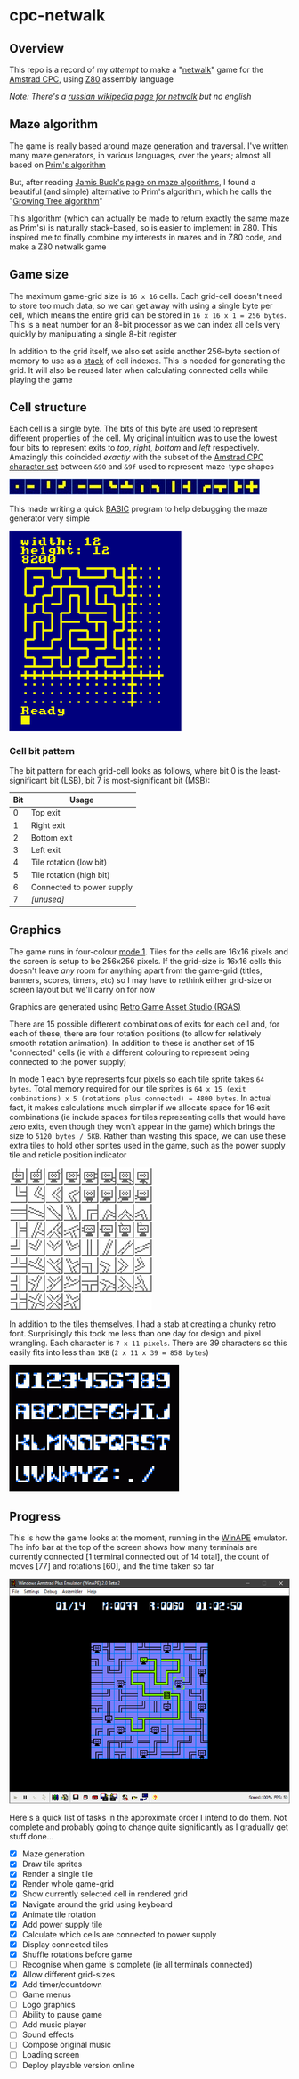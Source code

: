 # cpc-netwalk

## Overview

This repo is a record of my _attempt_ to make a "[netwalk](https://netwalk.github.io/)" game for the
[Amstrad CPC](https://en.wikipedia.org/wiki/Amstrad_CPC), using [Z80](https://en.wikipedia.org/wiki/Zilog_Z80)
assembly language

_Note: There's a [russian wikipedia page for netwalk](https://ru.wikipedia.org/wiki/NetWalk) but no english_

## Maze algorithm

The game is really based around maze generation and traversal. I've written many maze generators, in various
languages, over the years; almost all based on [Prim's algorithm](https://en.wikipedia.org/wiki/Prim's_algorithm)

But, after reading [Jamis Buck's page on maze algorithms](http://www.jamisbuck.org/mazes/), I found a
beautiful (and simple) alternative to Prim's algorithm, which he calls the
"[Growing Tree algorithm](http://weblog.jamisbuck.org/2011/1/27/maze-generation-growing-tree-algorithm)"

This algorithm (which can actually be made to return exactly the same maze as Prim's) is naturally
stack-based, so is easier to implement in Z80. This inspired me to finally combine my interests in mazes
and in Z80 code, and make a Z80 netwalk game

## Game size

The maximum game-grid size is `16 x 16` cells. Each grid-cell doesn't need to store too much data,
so we can get away with using a single byte per cell, which means the entire grid can be stored in
`16 x 16 x 1 = 256 bytes`. This is a neat number for an 8-bit processor as we can index all cells very
quickly by manipulating a single 8-bit register

In addition to the grid itself, we also set aside another 256-byte section of memory to use as a
[stack](https://en.wikipedia.org/wiki/Stack) of cell indexes. This is needed for generating the grid.
It will also be reused later when calculating connected cells while playing the game

## Cell structure

Each cell is a single byte. The bits of this byte are used to represent different properties of the
cell. My original intuition was to use the lowest four bits to represent exits to *top*, *right*, *bottom*
and *left* respectively. Amazingly this coincided _exactly_ with the subset of the [Amstrad CPC character
set](http://cpctech.cpc-live.com/docs/cpckybd.pdf) between `&90` and `&9f` used to represent maze-type
shapes

![Amstrad CPC maze characters](./doc/maze-chars.gif)

This made writing a quick [BASIC](https://www.cpcwiki.eu/index.php/Locomotive_BASIC) program to help
debugging the maze generator very simple

![BASIC test program](./doc/basic-test.gif)

### Cell bit pattern

The bit pattern for each grid-cell looks as follows, where bit 0 is the least-significant bit
(LSB), bit 7 is most-significant bit (MSB):

| Bit | Usage |
| --- | --- |
| 0 | Top exit |
| 1 | Right exit |
| 2 | Bottom exit |
| 3 | Left exit |
| 4 | Tile rotation (low bit) |
| 5 | Tile rotation (high bit) |
| 6 | Connected to power supply |
| 7 | _[unused]_ |

## Graphics

The game runs in four-colour [mode 1](http://www.cpcwiki.eu/index.php/Video_modes#Mode_1_graphics).
Tiles for the cells are 16x16 pixels and the screen is setup to be 256x256 pixels. If the grid-size
is 16x16 cells this doesn't leave _any_ room for anything apart from the game-grid (titles, banners,
scores, timers, etc) so I may have to rethink either grid-size or screen layout but we'll carry on
for now

Graphics are generated using [Retro Game Asset Studio (RGAS)](http://www.cpcwiki.eu/index.php/Retro_Game_Asset_Studio)

There are 15 possible different combinations of exits for each cell and, for each of these, there
are four rotation positions (to allow for relatively smooth rotation animation). In addition to
these is another set of 15 "connected" cells (ie with a different colouring to represent being
connected to the power supply)

In mode 1 each byte represents four pixels so each tile sprite takes `64 bytes`. Total memory required
for our tile sprites is `64 x 15 (exit combinations) x 5 (rotations plus connected) = 4800 bytes`. In
actual fact, it makes calculations much simpler if we allocate space for 16 exit combinations (ie include
spaces for tiles representing cells that would have zero exits, even though they won't appear in the game)
which brings the size to `5120 bytes / 5KB`. Rather than wasting this space, we can use these extra tiles
to hold other sprites used in the game, such as the power supply tile and reticle position indicator

![Tile sprites](./doc/sprites.gif)

In addition to the tiles themselves, I had a stab at creating a chunky retro font. Surprisingly this
took me less than one day for design and pixel wrangling. Each character is `7 x 11 pixels`. There
are 39 characters so this easily fits into less than `1KB` (`2 x 11 x 39 = 858 bytes`)

![Character set](./doc/characters.gif)

## Progress

This is how the game looks at the moment, running in the [WinAPE](http://www.winape.net/) emulator.
The info bar at the top of the screen shows how many terminals are currently connected [1 terminal
connected out of 14 total], the count of moves [77] and rotations [60], and the time taken
so far

![Game screenshot](./doc/game.png)

Here's a quick list of tasks in the approximate order I intend to do them. Not complete and probably
going to change quite significantly as I gradually get stuff done...

- [x] Maze generation
- [x] Draw tile sprites
- [x] Render a single tile
- [x] Render whole game-grid
- [x] Show currently selected cell in rendered grid
- [x] Navigate around the grid using keyboard
- [x] Animate tile rotation
- [x] Add power supply tile
- [x] Calculate which cells are connected to power supply
- [x] Display connected tiles
- [x] Shuffle rotations before game
- [ ] Recognise when game is complete (ie all terminals connected)
- [x] Allow different grid-sizes
- [x] Add timer/countdown
- [ ] Game menus
- [ ] Logo graphics
- [ ] Ability to pause game
- [ ] Add music player
- [ ] Sound effects
- [ ] Compose original music
- [ ] Loading screen
- [ ] Deploy playable version online

